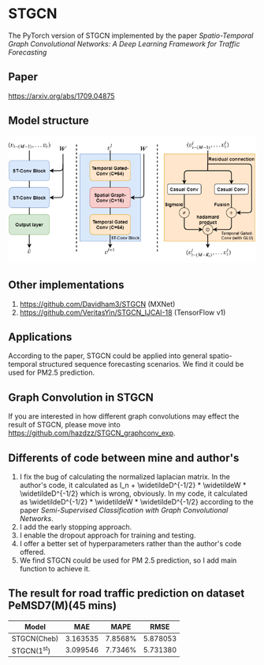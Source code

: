 # STGCN
The PyTorch version of STGCN implemented by the paper *Spatio-Temporal Graph Convolutional Networks:
A Deep Learning Framework for Traffic Forecasting*

## Paper
https://arxiv.org/abs/1709.04875

## Model structure
<img src="./figure/stgcn_model_structure.png" style="zoom:100%" />

## Other implementations
1. https://github.com/Davidham3/STGCN (MXNet)
2. https://github.com/VeritasYin/STGCN_IJCAI-18 (TensorFlow v1)

## Applications
According to the paper, STGCN could be applied into general spatio-temporal structured sequence forecasting scenarios. We find it could be used for PM2.5 prediction.

## Graph Convolution in STGCN
If you are interested in how different graph convolutions may effect the result of STGCN, please move into https://github.com/hazdzz/STGCN_graphconv_exp.

## Differents of code between mine and author's
1. I fix the bug of calculating the normalized laplacian matrix. In the author's code, it calculated as I_n + \widetildeD^{-1/2} * \widetildeW * \widetildeD^{-1/2} which is wrong, obviously. In my code, it calculated as \widetildeD^{-1/2} * \widetildeW * \widetildeD^{-1/2} according to the paper *Semi-Supervised Classification with Graph Convolutional Networks*.
2. I add the early stopping approach.
3. I enable the dropout approach for training and testing.
4. I offer a better set of hyperparameters rather than the author's code offered.
5. We find STGCN could be used for PM 2.5 prediction, so I add main function to achieve it.

## The result for road traffic prediction on dataset PeMSD7(M)(45 mins)
|  Model | MAE  |  MAPE | RMSE |
|  ----  | ---- |  ---- | ---- |
| STGCN(Cheb)  | 3.163535 | 7.8568% | 5.878053 |
| STGCN(1<sup>st</sup>)  | 3.099546 | 7.7346% | 5.731380 |
